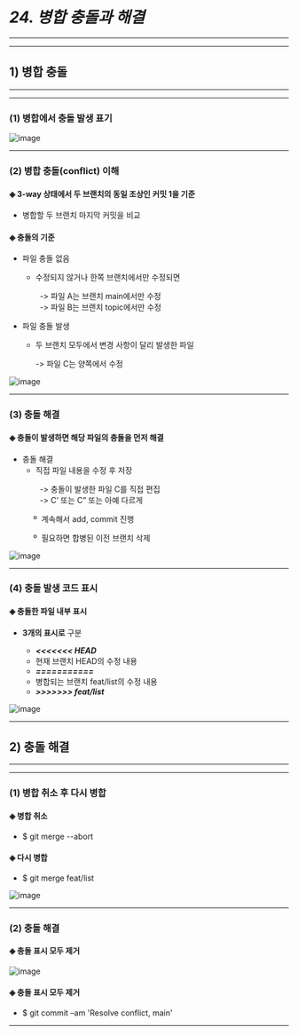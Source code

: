 # *24. 병합 충돌과 해결*
- - -
* * *
## 1) 병합 충돌
- - -
* * *
### (1) 병합에서 충돌 발생 표기

![image](https://github.com/JD12321/1-2-STD/assets/127118453/07eb7e3b-ee62-4d2f-8a76-108559dfeb7c)
- - -
### (2) 병합 충돌(conflict) 이해
#### ◈ 3-way 상태에서 두 브랜치의 동일 조상인 커밋 1을 기준
  - 병합할 두 브랜치 마지막 커밋을 비교
#### ◈ 충돌의 기준
  - 파일 충돌 없음

    - 수정되지 않거나 한쪽 브랜치에서만 수정되면
<p>&nbsp;&nbsp;&nbsp;&nbsp;&nbsp;&nbsp;&nbsp;&nbsp;&nbsp;&nbsp;&nbsp;&nbsp;&nbsp; -> 파일 A는 브랜치 main에서만 수정<br>&nbsp;&nbsp;&nbsp;&nbsp;&nbsp;&nbsp;&nbsp;&nbsp;&nbsp;&nbsp;&nbsp;&nbsp;&nbsp; -> 파일 B는 브랜치 topic에서만 수정</p>
      
  - 파일 충돌 발생

    - 두 브랜치 모두에서 변경 사항이 달리 발생한 파일

      -> 파일 C는 양쪽에서 수정

![image](https://github.com/JD12321/1-2-STD/assets/127118453/8378db9f-db83-4300-9731-0c77932f3e62)
- - -
### (3) 충돌 해결
#### ◈ 충돌이 발생하면 해당 파일의 충돌을 먼저 해결
  - 충돌 해결
    - 직접 파일 내용을 수정 후 저장
<p>&nbsp;&nbsp;&nbsp;&nbsp;&nbsp;&nbsp;&nbsp;&nbsp;&nbsp;&nbsp;&nbsp;&nbsp;&nbsp; -> 충돌이 발생한 파일 C를 직접 편집<br>&nbsp;&nbsp;&nbsp;&nbsp;&nbsp;&nbsp;&nbsp;&nbsp;&nbsp;&nbsp;&nbsp;&nbsp;&nbsp; -> C’ 또는 C” 또는 아예 다르게</p>
<p>&nbsp;&nbsp;&nbsp;&nbsp;&nbsp;&nbsp;&nbsp;&nbsp;&nbsp;&nbsp;&nbsp;º&nbsp; 계속해서 add, commit 진행</p><p>&nbsp;&nbsp;&nbsp;&nbsp;&nbsp;&nbsp;&nbsp;&nbsp;&nbsp;&nbsp;&nbsp;º&nbsp; 필요하면 합병된 이전 브랜치 삭제</p>

![image](https://github.com/JD12321/1-2-STD/assets/127118453/fcd9c264-356c-4427-be94-38e95f594ab0)
- - -
### (4) 충돌 발생 코드 표시
#### ◈ 충돌한 파일 내부 표시
  - __3개의 표시로__ 구분
    
    - __*<<<<<<< HEAD*__
    - 현재 브랜치 HEAD의 수정 내용
    - __*===========*__
    - 병합되는 브랜치 feat/list의 수정 내용
    - __*>>>>>>> feat/list*__

![image](https://github.com/JD12321/1-2-STD/assets/127118453/7deac327-705f-4497-8669-afd2f2d3c41a)
- - -
## 2) 충돌 해결
- - -
* * *
### (1) 병합 취소 후 다시 병합
#### ◈ 병합 취소
  - $ git merge --abort 
#### ◈ 다시 병합
  - $ git merge feat/list

![image](https://github.com/JD12321/1-2-STD/assets/127118453/02d880ef-f86d-4d9f-bf00-06e459cca220)
- - -
### (2) 충돌 해결
#### ◈ 충돌 표시 모두 제거

![image](https://github.com/JD12321/1-2-STD/assets/127118453/14c9f641-5302-45ee-bb3f-7e1fb4025a00)
#### ◈ 충돌 표시 모두 제거
  - $ git commit –am 'Resolve conflict, main'
- - -
